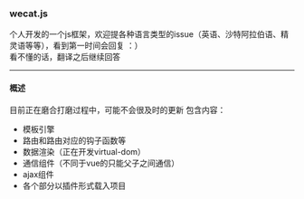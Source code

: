 ###  wecat.js
个人开发的一个js框架，欢迎提各种语言类型的issue（英语、沙特阿拉伯语、精灵语等等），看到第一时间会回复   ：）  
看不懂的话，翻译之后继续回答

---
#### 概述

目前正在磨合打磨过程中，可能不会很及时的更新
包含内容：
- 模板引擎
- 路由和路由对应的钩子函数等
- 数据渲染（正在开发virtual-dom）
- 通信组件（不同于vue的只能父子之间通信）
- ajax组件
- 各个部分以插件形式载入项目 







